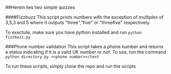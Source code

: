 ##Herein lies two simple quizzes

####Fizzbuzz
This script prints numbers with the exception of multiples of 3,5,3 and 5 where it outputs "three","five" or "threefive" respectively.

To exectute, make sure you have python installed and run `python fizzbuzz.py`

###Phone number validation
This script takes a phone number and returns a status indicating if it is a valid UK number or not. To use, run the command `python directory.py <<phone number>>/test`

To run these scripts, simply clone the repo and run the scripts